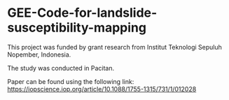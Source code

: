 # GEE-Code-for-landslide-susceptibility-mapping
This project was funded by grant research from Institut 
Teknologi Sepuluh Nopember, Indonesia.

The study was conducted in Pacitan.

Paper can be found using the following link: 
https://iopscience.iop.org/article/10.1088/1755-1315/731/1/012028
